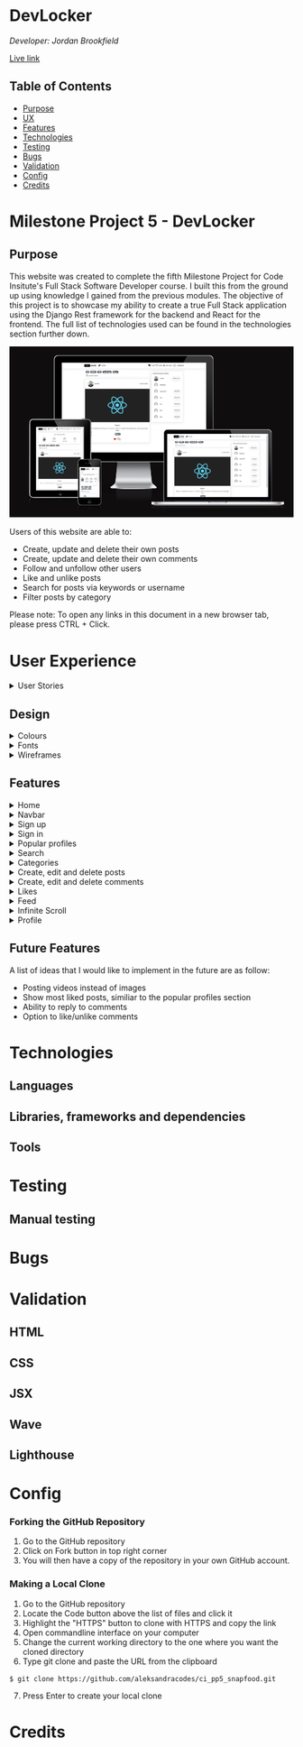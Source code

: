 # DevLocker

<i>Developer: Jordan Brookfield</i>

[Live link](https://devlocker.herokuapp.com/)

## Table of Contents

- [Purpose](#purpose)
- [UX](#user-experience)
- [Features](#features)
- [Technologies](#technologies)
- [Testing](#testing)
- [Bugs](#bugs)
- [Validation](#validation)
- [Config](#config)
- [Credits](#credits)

# Milestone Project 5 - DevLocker

## Purpose

This website was created to complete the fifth Milestone Project for Code Insitute's Full Stack Software Developer course. I built this from the ground up using knowledge I gained from the previous modules. The objective of this project is to showcase my ability to create a true Full Stack application using the Django Rest framework for the backend and React for the frontend. The full list of technologies used can be found in the technologies section further down.

![Website mockup](docs/readme/mockup.png)

Users of this website are able to:

- Create, update and delete their own posts
- Create, update and delete their own comments
- Follow and unfollow other users
- Like and unlike posts
- Search for posts via keywords or username
- Filter posts by category

Please note: To open any links in this document in a new browser tab, please press CTRL + Click.

# User Experience

<details><summary>User Stories</summary>

All of the user stories are shown below. If you would like to inspect them further, please click [this](https://github.com/users/jrdnbrkfld/projects/8/views/1?layout=table).
![User Stories](docs/readme/user-stories.png)

</details>

## Design

<details><summary>Colours</summary>

I decided to keep the colour scheme of the website simple and clean. The background, text and foreground colors have a sufficient contrast ratio to aid with accessibility.

![Colours](docs/readme/colours.png)

</details>

<details><summary>Fonts</summary>

I used the [Alexandria](https://fonts.google.com/specimen/Alexandria?query=alexandria) for the entire website.

![Fonts](docs/readme/font.png)

</details>

<details><summary>Wireframes</summary></details>

## Features

<details><summary>Home</summary>

The first thing users are greeted to is the Home Page. This is where you will find everything to navigate the website and decide wether or not you would like to take part and create an account. All of the posts are clickable so the user can inspect them further.

This targets the following user stories:

- [As a user I can view the details of a single post so that I can learn more about it](https://github.com/jrdnbrkfld/devlocker/issues/10)
- [As a user I can view all the most recent posts, ordered by most recently created first so that I am up to date with the newest content](https://github.com/jrdnbrkfld/devlocker/issues/12)
- [As a user I can view the posts page so that I can read the comments about the post](https://github.com/jrdnbrkfld/devlocker/issues/17)

Desktop view:

![Home page](docs/readme/home-page.png)

Mobile view:

![Home page mobile](docs/readme/home-page-mobile.png)

</details>
<details><summary>Navbar</summary>
Featured at the top of all pages is the navbar, holding the DevLocker logo and the links to the Sign in and Sign up page while logged out.
If the user is logged in they can navigate to the Create, Feed, Liked, Sign out and Profile pages. On smaller screen sizes this turns into a toggler button.

This targets the following user stories:

- [As a user I can view a navbar from every page so that I can navigate easily between pages](https://github.com/jrdnbrkfld/devlocker/issues/1)
- [As a user I can navigate through pages quickly so that I can view content seamlessly without page refresh](https://github.com/jrdnbrkfld/devlocker/issues/2)
- [As a user I can tell if I am logged in or not so that I can log in if I need to](https://github.com/jrdnbrkfld/devlocker/issues/5)
- [As a logged out user I can see sign in and sign up options so that I can sign in/sign up](https://github.com/jrdnbrkfld/devlocker/issues/7)
- [As a user I can maintain my logged-in status until I choose to log out so that my user experience is not compromised](https://github.com/jrdnbrkfld/devlocker/issues/6)

Desktop view:

![Desktop view](docs/readme/navbar.png)

Mobile view:

![Mobile view](docs/readme/navbar-mobile.png)

Toggled view:

![Toggled view](docs/readme/navbar-toggle.png)

</details>
<details><summary>Sign up</summary>
If the visitor likes the website, they are able to register an account. This enables the user to be able to create posts, like posts and comment on posts. Once registered, the user is redirected to the sign in page.

This targets the following user story:

- [As a user I can create a new account so that I can access all the features for signed up users](https://github.com/jrdnbrkfld/devlocker/issues/3)

![Sign up](docs/readme/signup.png)

This page also handles any errors like blank fields or password not matching.

![Sign up error](docs/readme/signup-error.png)

</details>
<details><summary>Sign in</summary>
When the user returns to the website, or come here after they have signed up they are able to log in. Both fields are mandatory and the correct error handling is in effect.

This targets the following user story:

- [As a user I can sign in to the app so that I can access functionality for logged in users](https://github.com/jrdnbrkfld/devlocker/issues/4)

![Sign in](docs/readme/signin.png)

</details>
<details><summary>Popular profiles</summary>
While viewing the website users are able to view other accounts that are popular, enabling them to decide if they would like to follow for more content. It contains follow buttons next to each user, with the ability to also unfollow.

This targets the following user story:

- [As a user I can see a list of the most followed profiles so that I can see which profiles are popular](https://github.com/jrdnbrkfld/devlocker/issues/25)

![Popular profiles](docs/readme/popular-desktop.png)

![Popular profiles mobile](docs/readme/popular-mobile.png)

</details>
<details><summary>Search</summary>
Users are able to search via keywords or by username to give them the ability to specifically view posts related to their interests.

This targets the following user story:

- [As a user, I can search for posts with keywords, so that I can find the posts and user profiles I am most interested in.](https://github.com/jrdnbrkfld/devlocker/issues/13)

![Search](docs/readme/search.png)

</details>
<details><summary>Categories</summary>
Users are able to filter posts by their category that was chosen when the post was created. This enables the user to find the content that they are most interested in.

This targets the following user story:

- [As a user I can filter and search for posts that have the related category I want to read about](https://github.com/jrdnbrkfld/devlocker/issues/31)

![Categories](docs/readme/categories.png)

</details>
<details><summary>Create, edit and delete posts</summary>
Users are able to create their own posts including an image, title, content and category.

This targets the following user story:

- [As a logged in user I can create posts so that I can share my ideas with the world](https://github.com/jrdnbrkfld/devlocker/issues/9)

![Create post](docs/readme/create-post.png)

If changes need to be made they also have the ability to edit all fields for the post. Deletion is also enabled.

This targets the following user story:

- [As a post owner I can edit my post title and description so that I can make corrections or update my post after it was created](https://github.com/jrdnbrkfld/devlocker/issues/18)

![Update or delete post](docs/readme/create-update-delete.png)

</details>
<details><summary>Create, edit and delete comments</summary>
Users are able to create their own comments on posts.

This targets the following user stories:

- [As a logged in user I can add comments to a post so that I can share my thoughts about the post](https://github.com/jrdnbrkfld/devlocker/issues/19)
- [As a user I can see how long ago a comment was made so that I know how old a comment is](https://github.com/jrdnbrkfld/devlocker/issues/20)
- [As a user I can read comments on posts so that I can read what other users think about the posts](https://github.com/jrdnbrkfld/devlocker/issues/21)

![Create comment](docs/readme/comment.png)

If changes need to be made they also have the ability to edit the comment, or delete it.

This targets the following user stories:

- [As an owner of a comment I can delete my comment so that I can control removal of my comment from the application](https://github.com/jrdnbrkfld/devlocker/issues/22)
- [As an owner of a comment I can edit my comment so that I can fix or update my existing comment](https://github.com/jrdnbrkfld/devlocker/issues/23)

![Update or delete comment](docs/readme/comment-update-delete.png)

</details>

<details><summary>Likes</summary>
Users are able to like posts that they enjoy. This directly affects the 'Liked' section of the website, which shows only the posts that the user has liked previously.

This targets the following user stories:

- [As a logged in user I can like a post so that I can show my support for the posts that interest me](https://github.com/jrdnbrkfld/devlocker/issues/11)
- [As a logged in user I can view the posts I liked so that I can find the posts I enjoy the most](https://github.com/jrdnbrkfld/devlocker/issues/14)

![Likes](docs/readme/likes.png)

</details>

<details><summary>Feed</summary>
With the addition of being able to follow users, when the 'Feed' section of the website is visited it will show posts from the authors the user has followed.

This targets the following user stories:

- [As a logged in user I can view content filtered by users I follow so that I can keep up to date with what they are posting about](https://github.com/jrdnbrkfld/devlocker/issues/15)
- [As a user I can view all the posts by a specific user so that I can catch up on their latest posts, or decide I want to follow them](https://github.com/jrdnbrkfld/devlocker/issues/28)
- [As a logged in user I can follow and unfollow other users so that I can see and remove posts by specific users in my posts feed](https://github.com/jrdnbrkfld/devlocker/issues/27)

</details>

<details><summary>Infinite Scroll</summary>
To aid with the user experience an infinite scroll component was used instead of the standard pagination.

This targets the following user story:

- [As a user I can keep scrolling through the images on the site, that are loaded for me automatically so that I don't have to click on "next page" etc](https://github.com/jrdnbrkfld/devlocker/issues/16)

</details>

<details><summary>Profile</summary>
When users visit this section they can view their personal statistics:

- How many posts they have created
- How many followers they have
- How many people they follow
- A small bio section where users can enter a quick description of themselves.

This targets the following user stories:

- [As a user I can view user's avatars so that I can easily identify users of the application](https://github.com/jrdnbrkfld/devlocker/issues/8)
- [As a user I can view other users profiles so that I can see their posts and learn more about them](https://github.com/jrdnbrkfld/devlocker/issues/24)
- [As a user I can view statistics about a specific user: bio, number of posts, follows and users followed so that I can learn more about them](https://github.com/jrdnbrkfld/devlocker/issues/26)

![Profile](docs/readme/profile.png)

Clicking the 3 dots creates a dropdown menu with the options to:

- Edit profile
- Change username
- Change password

This targets the following user stories:

- [As a logged in user I can edit my profile so that I can change my profile picture and bio](https://github.com/jrdnbrkfld/devlocker/issues/29)
- [As a logged in user I can update my username and password so that I can change my display name and keep my profile secure](https://github.com/jrdnbrkfld/devlocker/issues/30)

![Profile edit](docs/readme/profile-edit.png)

</details>

## Future Features

A list of ideas that I would like to implement in the future are as follow:

- Posting videos instead of images
- Show most liked posts, similiar to the popular profiles section
- Ability to reply to comments
- Option to like/unlike comments

# Technologies

## Languages

## Libraries, frameworks and dependencies

## Tools

# Testing

## Manual testing

# Bugs

# Validation

## HTML

## CSS

## JSX

## Wave

## Lighthouse

# Config

### Forking the GitHub Repository

1. Go to the GitHub repository
2. Click on Fork button in top right corner
3. You will then have a copy of the repository in your own GitHub account.

### Making a Local Clone

1. Go to the GitHub repository
2. Locate the Code button above the list of files and click it
3. Highlight the "HTTPS" button to clone with HTTPS and copy the link
4. Open commandline interface on your computer
5. Change the current working directory to the one where you want the cloned directory
6. Type git clone and paste the URL from the clipboard

```
$ git clone https://github.com/aleksandracodes/ci_pp5_snapfood.git
```

7. Press Enter to create your local clone

# Credits
